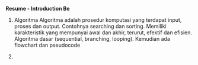 **Resume - Introduction Be**

1. Algoritma
   Algoritma adalah prosedur komputasi yang terdapat input, proses dan output. Contohnya searching dan sorting. Memiliki karakteristik yang mempunyai awal dan akhir, 
   terurut, efektif dan efisien. Algoritma dasar (sequential, branching, looping). Kemudian ada flowchart dan pseudocode

3. 
